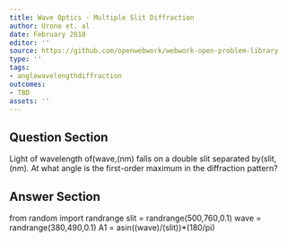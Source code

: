 ```yaml
---
title: Wave Optics - Multiple Slit Diffraction
author: Urone et. al
date: February 2018
editor: ''
source: https://github.com/openwebwork/webwork-open-problem-library
type: ''
tags:
- anglewavelengthdiffraction
outcomes:
- TBD
assets: ''
---
```


## Question Section 

Light of wavelength of(wave,(nm) falls on a double slit separated by(slit,(nm). At what angle is the first-order maximum in the diffraction pattern?



## Answer Section

from random import randrange
slit = randrange(500,760,0.1)
wave = randrange(380,490,0.1)
A1 = asin((wave)/(slit))*(180/pi)